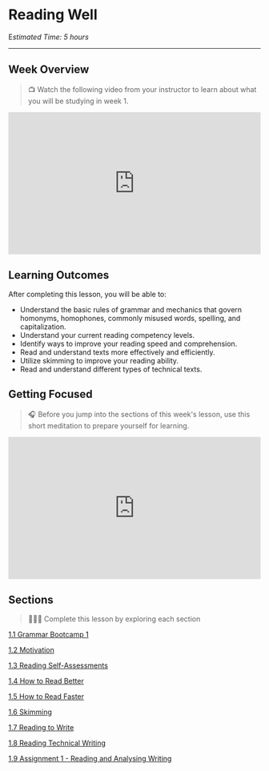 # Reading Well

E*stimated Time: 5 hours*

---
## Week Overview

> 📺 Watch the following video from your instructor to learn about what you will be studying in week 1.

<div style="position: relative; padding-bottom: 56.25%; height: 0;"><iframe src="https://www.youtube.com/embed/6BS3a2dVgNc" title="YouTube video player" frameborder="0" allow="accelerometer; autoplay; clipboard-write; encrypted-media; gyroscope; picture-in-picture" allowfullscreen style="position: absolute; top: 0; left: 0; width: 100%; height: 100%;"></iframe></div> 

## Learning Outcomes

After completing this lesson, you will be able to:
 - Understand the basic rules of grammar and mechanics that govern homonyms, homophones, commonly misused words, spelling, and capitalization.
 - Understand your current reading competency levels. 
 - Identify ways to improve your reading speed and comprehension.
 - Read and understand texts more effectively and efficiently.
 - Utilize skimming to improve your reading ability.
 - Read and understand different types of technical texts.

## Getting Focused

>🎧 Before you jump into the sections of this week's lesson, use this short meditation to prepare yourself for learning. 

<div style="position: relative; padding-bottom: 56.25%; height: 0;"><iframe src="https://www.youtube.com/embed/2mcIUWOr3B4" title="YouTube video player" frameborder="0" allow="accelerometer; autoplay; clipboard-write; encrypted-media; gyroscope; picture-in-picture" allowfullscreen style="position: absolute; top: 0; left: 0; width: 100%; height: 100%;"></iframe></div>

## Sections

> 👩🏿‍🏫 Complete this lesson by exploring each section

[1.1 Grammar Bootcamp 1](/communicating-for-success/reading-well/grammar-bootcamp-1.md)

[1.2 Motivation](/communicating-for-success/reading-well/motivation.md)

[1.3 Reading Self-Assessments](/communicating-for-success/reading-well/reading-self-assessments.md)

[1.4 How to Read Better](/communicating-for-success/reading-well/how-to-read-better.md)

[1.5 How to Read Faster](/communicating-for-success/reading-well/how-to-read-faster.md)

[1.6 Skimming](/communicating-for-success/reading-well/skimming.md)

[1.7 Reading to Write](/communicating-for-success/reading-well/reading-to-write.md)

[1.8 Reading Technical Writing](/communicating-for-success/reading-well/reading-technical-writing.md)

[1.9 Assignment 1 - Reading and Analysing Writing](/communicating-for-success/reading-well/assignment-1-reading-to-comprehend.md)
